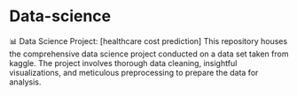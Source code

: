 # Data-science
📊 Data Science Project: [healthcare cost prediction]  This repository houses the comprehensive data science project conducted on a data set taken from kaggle. The project involves thorough data cleaning, insightful visualizations, and meticulous preprocessing to prepare the data for analysis.
